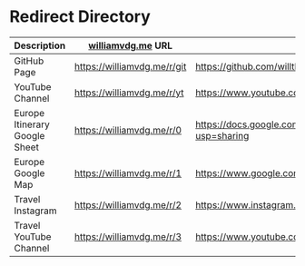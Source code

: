 # Redirect Directory

| Description | [williamvdg.me](https://williamvdg.me/) URL | Destination URL |
|-------------|---------------------------------------------|-----------------|
| GitHub Page | https://williamvdg.me/r/git                 | https://github.com/willtheorangeguy |
| YouTube Channel | https://williamvdg.me/r/yt              | https://www.youtube.com/channel/UCp5GmwR8IX0lhTRDMMJYoWQ |
| Europe Itinerary Google Sheet | https://williamvdg.me/r/0 | https://docs.google.com/spreadsheets/d/1mZzrgzYW84rOZKpvs_pZXHibZTIHY53jOYyObZT6igM/edit?usp=sharing |
| Europe Google Map | https://williamvdg.me/r/1             | https://www.google.com/maps/d/edit?mid=1OmGlmMx1KYtq3aLJvNeSuMFlK5Yyes4&usp=sharing |
| Travel Instagram | https://williamvdg.me/r/2              | https://www.instagram.com/danielaandwill/ |
| Travel YouTube Channel | https://williamvdg.me/r/3        | https://www.youtube.com/channel/UC9z3FOWM2s2dVfbwsJfo9lg |
